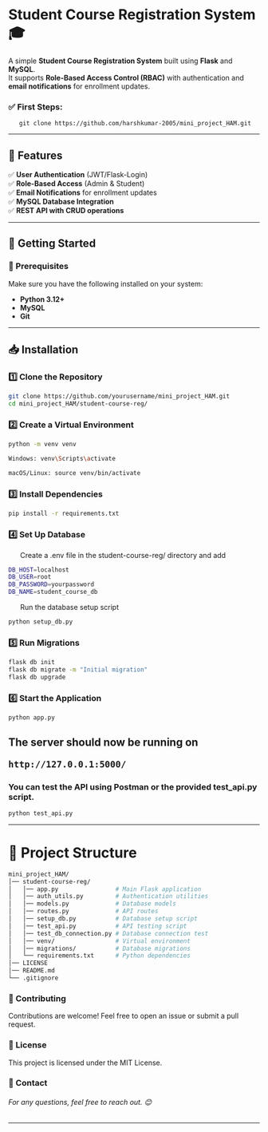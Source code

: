 # Student Course Registration System 🎓

A simple **Student Course Registration System** built using **Flask** and **MySQL**.  
It supports **Role-Based Access Control (RBAC)** with authentication and **email notifications** for enrollment updates.  

### ✅ First Steps: 
```
   git clone https://github.com/harshkumar-2005/mini_project_HAM.git
```

---

## 📌 Features
✅ **User Authentication** (JWT/Flask-Login)  
✅ **Role-Based Access** (Admin & Student)  
✅ **Email Notifications** for enrollment updates  
✅ **MySQL Database Integration**  
✅ **REST API with CRUD operations**  

---

## 🚀 Getting Started

### 📂 Prerequisites
Make sure you have the following installed on your system:  
- **Python 3.12+**
- **MySQL**
- **Git**

---

## 📥 Installation

### 1️⃣ Clone the Repository
```sh
git clone https://github.com/yourusername/mini_project_HAM.git
cd mini_project_HAM/student-course-reg/
```
### 2️⃣ Create a Virtual Environment
```sh
python -m venv venv
```
```sh
Windows: venv\Scripts\activate
```
```sh
macOS/Linux: source venv/bin/activate
```
### 3️⃣ Install Dependencies
```sh
pip install -r requirements.txt
```
### 4️⃣ Set Up Database
<ol>Create a .env file in the student-course-reg/ directory and add </ol>

```sh
DB_HOST=localhost
DB_USER=root
DB_PASSWORD=yourpassword
DB_NAME=student_course_db
```
<ol>Run the database setup script</ol>

```sh
python setup_db.py
```

### 5️⃣ Run Migrations

```sh
flask db init
flask db migrate -m "Initial migration"
flask db upgrade
```
### 6️⃣ Start the Application

```sh
python app.py
```

<h2>The server should now be running on 
  
  ```sh
  http://127.0.0.1:5000/
```

<h3>You can test the API using Postman or the provided test_api.py script.</h3>

```sh
python test_api.py
```
<hr>
<h1>📂 Project Structure</h1>

```sh
mini_project_HAM/
│── student-course-reg/
│   │── app.py                # Main Flask application
│   │── auth_utils.py         # Authentication utilities
│   │── models.py             # Database models
│   │── routes.py             # API routes
│   │── setup_db.py           # Database setup script
│   │── test_api.py           # API testing script
│   │── test_db_connection.py # Database connection test
│   │── venv/                 # Virtual environment
│   │── migrations/           # Database migrations
│   └── requirements.txt      # Python dependencies
│── LICENSE
│── README.md
└── .gitignore
```

### 🤝 Contributing
<p>
  Contributions are welcome!
Feel free to open an issue or submit a pull request.
</p>

### 📜 License
<p>
  This project is licensed under the MIT License.
</p>

### 📧 Contact
<h6>For any questions, feel free to reach out. 😊</h6>

---





